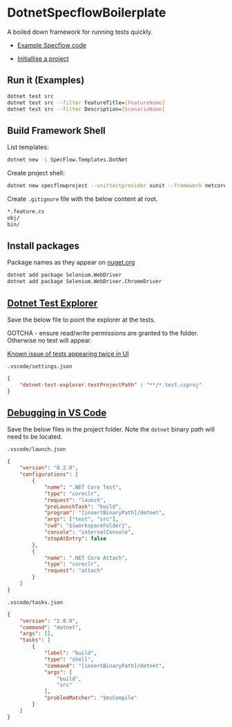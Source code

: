 # DotnetSpecflowBoilerplate

A boiled down framework for running tests quickly.

- [Example Specflow code]("https://github.com/SpecFlowOSS/SpecFlow-Examples")

- [Initiallise a project]("https://docs.specflow.org/projects/specflow/en/latest/Installation/Project-and-Item-Templates.html")

## Run it (Examples)

```bash
dotnet test src
dotnet test src --filter FeatureTitle=[FeatureName]
dotnet test src --filter Description=[ScenarioName]
```

## Build Framework Shell

List templates:

```bash
dotnet new -i SpecFlow.Templates.DotNet
```

Create project shell:

```bash
dotnet new specflowproject --unittestprovider xunit --framework netcoreapp3.1 --name boilerplate --output src 
```

Create ```.gitignore``` file with the below content at root.

```bash
*.feature.cs
obj/
bin/
```

## Install packages

Package names as they appear on [nuget.org]("https://www.nuget.org")

```bash
dotnet add package Selenium.WebDriver
dotnet add package Selenium.WebDriver.ChromeDriver
```

## [Dotnet Test Explorer]("https://marketplace.visualstudio.com/items?itemName=formulahendry.dotnet-test-explorer")

Save the below file to point the explorer at the tests.

GOTCHA - ensure read/write permissions are granted to the folder. Otherwise no test will appear.

[Known issue of tests appearing twice in UI]("https://github.com/formulahendry/vscode-dotnet-test-explorer/issues/159")

```.vscode/settings.json```

```json
{
    "dotnet-test-explorer.testProjectPath" : "**/*.test.csproj"
}
```

## [Debugging in VS Code]("https://code.visualstudio.com/docs/editor/debugging")

Save the below files in the project folder. Note the ```dotnet``` binary path will need to be located.

```.vscode/launch.json```

```json
{
    "version": "0.2.0",
    "configurations": [
        {
            "name": ".NET Core Test",
            "type": "coreclr",
            "request": "launch",
            "preLaunchTask": "build",
            "program": "[insertBinaryPath]/dotnet",
            "args": ["test", "src"],
            "cwd": "${workspaceFolder}",
            "console": "internalConsole",
            "stopAtEntry": false
        },
        {
            "name": ".NET Core Attach",
            "type": "coreclr",
            "request": "attach"
        }
    ]
}
```

```.vscode/tasks.json```

```json
{
    "version": "2.0.0",
    "command": "dotnet",
    "args": [],
    "tasks": [
        {
            "label": "build",
            "type": "shell",
            "command": "[insertBinaryPath]/dotnet",
            "args": [
                "build",
                "src"
            ],
            "problemMatcher": "$msCompile"
        }
    ]
}
```
